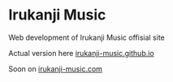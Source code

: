 # Irukanji Music

Web development of Irukanji Music offisial site

Actual version here [irukanji-music.github.io](http://irukanji-music.github.io)

Soon on [irukanji-music.com](http://irukanji-music.com)
